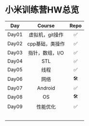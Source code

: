 # 小米训练营HW总览





|  Day  |     Course      | Repo |
| :---: | :-------------: | :--: |
| Day01 | 虚拟机，git操作 |  ✅   |
| Day02 | cpp基础，类操作 |  ✅   |
| Day03 | 指针，数组，I/O |  ✅   |
| Day04 |       STL       |  ✅   |
| Day05 |      线程       |  ✅   |
| Day06 |      网络       |  🛠️   |
| Day07 |     Android     |  ✅   |
| Day08 |       OS        |  🛠️   |
| Day09 |    性能优化     |  ✅   |
|       |                 |      |
|       |                 |      |
|       |                 |      |
|       |                 |      |
|       |                 |      |

